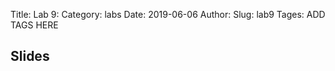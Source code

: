 Title: Lab 9:
Category: labs
Date: 2019-06-06
Author: 
Slug: lab9
Tages: ADD TAGS HERE


## Slides
<!-- - [PDF | Lecture 1: Description]({attach}presentation/Lecture1_Data.pdf) -->